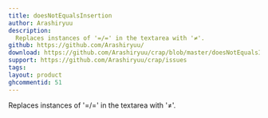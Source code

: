 ```yaml
---
title: doesNotEqualsInsertion
author: Arashiryuu
description:
  Replaces instances of '=/=' in the textarea with '≠'.
github: https://github.com/Arashiryuu/
download: https://github.com/Arashiryuu/crap/blob/master/doesNotEqualsInsertion.plugin.js
support: https://github.com/Arashiryuu/crap/issues
tags:
layout: product
ghcommentid: 51
---
```

Replaces instances of '=/=' in the textarea with '≠'.